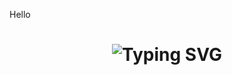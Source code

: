Hello
<div align="center">
    <h1>
        <img src="https://readme-typing-svg.herokuapp.com?font=Jetbrains+mono&size=40&duration=3000&color=33FF33&center=true&vCenter=true&width=435&lines=Hey..+I'm Ice+;This+is..;..my+Github..;" alt="Typing SVG"/>
    </h1>
</div>

